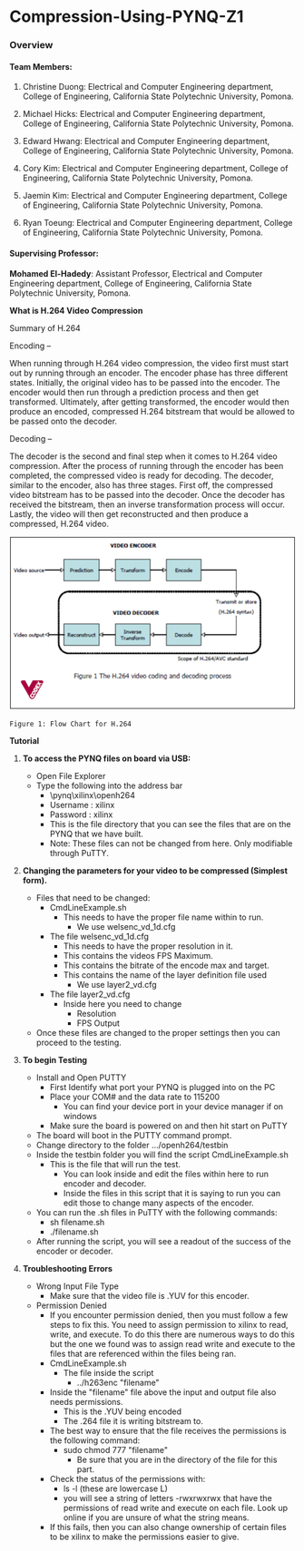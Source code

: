 # Compression-Using-PYNQ-Z1

### Overview


#### Team Members:

  1. Christine Duong: Electrical and Computer Engineering department, College of Engineering, California State Polytechnic University, Pomona.
  
  2. Michael Hicks: Electrical and Computer Engineering department, College of Engineering, California State Polytechnic University, Pomona.
  
  3. Edward Hwang: Electrical and Computer Engineering department, College of Engineering, California State Polytechnic University, Pomona.
  
  4. Cory Kim: Electrical and Computer Engineering department, College of Engineering, California State Polytechnic University, Pomona.
  
  5. Jaemin Kim: Electrical and Computer Engineering department, College of Engineering, California State Polytechnic University, Pomona.
  
  6. Ryan Toeung: Electrical and Computer Engineering department, College of Engineering, California State Polytechnic University, Pomona.

#### Supervising Professor:

**Mohamed El-Hadedy**: Assistant Professor, Electrical and Computer Engineering department, College of Engineering, California State Polytechnic University, Pomona.

**What is H.264 Video Compression**

Summary of H.264

Encoding –

When running through H.264 video compression, the video first must start out by running through an encoder. The encoder phase has three different states. Initially, the original video has to be passed into the encoder. The encoder would then run through a prediction process and then get transformed. Ultimately, after getting transformed, the encoder would then produce an encoded, compressed H.264 bitstream that would be allowed to be passed onto the decoder.

Decoding – 

The decoder is the second and final step when it comes to H.264 video compression. After the process of running through the encoder has been completed, the compressed video is ready for decoding. The decoder, similar to the encoder, also has three stages. First off, the compressed video bitstream has to be passed into the decoder. Once the decoder has received the bitstream, then an inverse transformation process will occur. Lastly, the video will then get reconstructed and then produce a compressed, H.264 video.

<p align="center">
<img src=https://github.com/Reconfigurable-Computing-CalPoly-Pomona/Compression-Using-PYNQ-Z1/blob/master/Source%20Code/Images/Flow.png>
														     
	Figure 1: Flow Chart for H.264
</p>

**Tutorial**

1. **To access the PYNQ files on board via USB:**
   - Open File Explorer
   - Type the following into the address bar
     - \\pynq\xilinx\openh264
     - Username : xilinx
     - Password : xilinx
     - This is the file directory that you can see the files that are on the PYNQ that we have built.
     - Note: These files can not be changed from here. Only modifiable through PuTTY.


2. **Changing the parameters for your video to be compressed (Simplest form).**
   - Files that need to be changed:
     - CmdLineExample.sh
       - This needs to have the proper file name within to run.
         - We use welsenc\_vd\_1d.cfg
     - The file welsenc\_vd\_1d.cfg
       - This needs to have the proper resolution in it.
       - This contains the videos FPS Maximum.
       - This contains the bitrate of the encode max and target.
       - This contains the name of the layer definition file used
         - We use layer2\_vd.cfg
     - The file layer2\_vd.cfg
       - Inside here you need to change
         - Resolution
         - FPS Output
   - Once these files are changed to the proper settings then you can proceed to the testing.

3. **To begin Testing**
   - Install and Open PUTTY
     - First Identify what port your PYNQ is plugged into on the PC
     - Place your COM# and the data rate to 115200
       - You can find your device port in your device manager if on windows
     - Make sure the board is powered on and then hit start on PuTTY
   - The board will boot in the PUTTY command prompt.
   - Change directory to the folder …/openh264/testbin
   - Inside the testbin folder you will find the script CmdLineExample.sh
     - This is the file that will run the test.
       - You can look inside and edit the files within here to run encoder and decoder.
       - Inside the files in this script that it is saying to run you can edit those to change many aspects of the encoder.
   - You can run the .sh files in PuTTY with the following commands:
     - sh filename.sh
     - ./filename.sh
   - After running the script, you will see a readout of the success of the encoder or decoder.

4. **Troubleshooting Errors**
   - Wrong Input File Type
     - Make sure that the video file is .YUV for this encoder.
   - Permission Denied
     - If you encounter permission denied, then you must follow a few steps to fix this. You need to assign permission to xilinx to read, write, and execute. To do this there are numerous ways to do this but the one we found was to assign read write and execute to the files that are referenced within the files being ran.
     - CmdLineExample.sh
       - The file inside the script
         - ../h263enc &quot;filename&quot;
     - Inside the &quot;filename&quot; file above the input and output file also needs permissions.
       - This is the .YUV being encoded
       - The .264 file it is writing bitstream to.
     - The best way to ensure that the file receives the permissions is the following command:
       - sudo chmod 777 &quot;filename&quot;
         - Be sure that you are in the directory of the file for this part.
     - Check the status of the permissions with:
       - ls -l (these are lowercase L)
       - you will see a string of letters -rwxrwxrwx that have the permissions of read write and execute on each file. Look up online if you are unsure of what the string means.
     - If this fails, then you can also change ownership of certain files to be xilinx to make the permissions easier to give.
